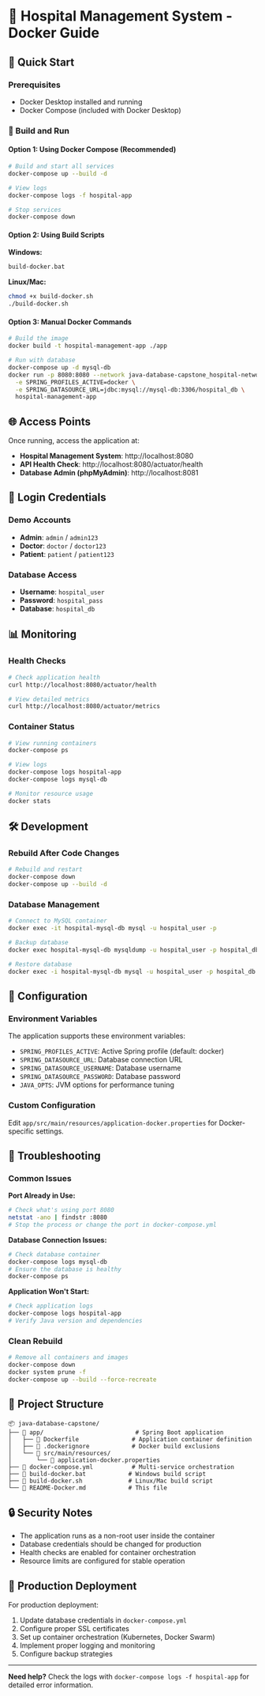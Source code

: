 # 🏥 Hospital Management System - Docker Guide

## 🚀 Quick Start

### Prerequisites
- Docker Desktop installed and running
- Docker Compose (included with Docker Desktop)

### 🔧 Build and Run

#### Option 1: Using Docker Compose (Recommended)
```bash
# Build and start all services
docker-compose up --build -d

# View logs
docker-compose logs -f hospital-app

# Stop services
docker-compose down
```

#### Option 2: Using Build Scripts
**Windows:**
```cmd
build-docker.bat
```

**Linux/Mac:**
```bash
chmod +x build-docker.sh
./build-docker.sh
```

#### Option 3: Manual Docker Commands
```bash
# Build the image
docker build -t hospital-management-app ./app

# Run with database
docker-compose up -d mysql-db
docker run -p 8080:8080 --network java-database-capstone_hospital-network \
  -e SPRING_PROFILES_ACTIVE=docker \
  -e SPRING_DATASOURCE_URL=jdbc:mysql://mysql-db:3306/hospital_db \
  hospital-management-app
```

## 🌐 Access Points

Once running, access the application at:

- **Hospital Management System**: http://localhost:8080
- **API Health Check**: http://localhost:8080/actuator/health
- **Database Admin (phpMyAdmin)**: http://localhost:8081

## 🎯 Login Credentials

### Demo Accounts
- **Admin**: `admin` / `admin123`
- **Doctor**: `doctor` / `doctor123`
- **Patient**: `patient` / `patient123`

### Database Access
- **Username**: `hospital_user`
- **Password**: `hospital_pass`
- **Database**: `hospital_db`

## 📊 Monitoring

### Health Checks
```bash
# Check application health
curl http://localhost:8080/actuator/health

# View detailed metrics
curl http://localhost:8080/actuator/metrics
```

### Container Status
```bash
# View running containers
docker-compose ps

# View logs
docker-compose logs hospital-app
docker-compose logs mysql-db

# Monitor resource usage
docker stats
```

## 🛠️ Development

### Rebuild After Code Changes
```bash
# Rebuild and restart
docker-compose down
docker-compose up --build -d
```

### Database Management
```bash
# Connect to MySQL container
docker exec -it hospital-mysql-db mysql -u hospital_user -p

# Backup database
docker exec hospital-mysql-db mysqldump -u hospital_user -p hospital_db > backup.sql

# Restore database
docker exec -i hospital-mysql-db mysql -u hospital_user -p hospital_db < backup.sql
```

## 🔧 Configuration

### Environment Variables
The application supports these environment variables:

- `SPRING_PROFILES_ACTIVE`: Active Spring profile (default: docker)
- `SPRING_DATASOURCE_URL`: Database connection URL
- `SPRING_DATASOURCE_USERNAME`: Database username
- `SPRING_DATASOURCE_PASSWORD`: Database password
- `JAVA_OPTS`: JVM options for performance tuning

### Custom Configuration
Edit `app/src/main/resources/application-docker.properties` for Docker-specific settings.

## 🐛 Troubleshooting

### Common Issues

**Port Already in Use:**
```bash
# Check what's using port 8080
netstat -ano | findstr :8080
# Stop the process or change the port in docker-compose.yml
```

**Database Connection Issues:**
```bash
# Check database container
docker-compose logs mysql-db
# Ensure the database is healthy
docker-compose ps
```

**Application Won't Start:**
```bash
# Check application logs
docker-compose logs hospital-app
# Verify Java version and dependencies
```

### Clean Rebuild
```bash
# Remove all containers and images
docker-compose down
docker system prune -f
docker-compose up --build --force-recreate
```

## 📁 Project Structure

```
📦 java-database-capstone/
├── 📂 app/                          # Spring Boot application
│   ├── 📄 Dockerfile               # Application container definition
│   ├── 📄 .dockerignore            # Docker build exclusions
│   └── 📂 src/main/resources/
│       └── 📄 application-docker.properties
├── 📄 docker-compose.yml           # Multi-service orchestration
├── 📄 build-docker.bat            # Windows build script
├── 📄 build-docker.sh             # Linux/Mac build script
└── 📄 README-Docker.md            # This file
```

## 🔒 Security Notes

- The application runs as a non-root user inside the container
- Database credentials should be changed for production
- Health checks are enabled for container orchestration
- Resource limits are configured for stable operation

## 🚀 Production Deployment

For production deployment:

1. Update database credentials in `docker-compose.yml`
2. Configure proper SSL certificates
3. Set up container orchestration (Kubernetes, Docker Swarm)
4. Implement proper logging and monitoring
5. Configure backup strategies

---

**Need help?** Check the logs with `docker-compose logs -f hospital-app` for detailed error information.